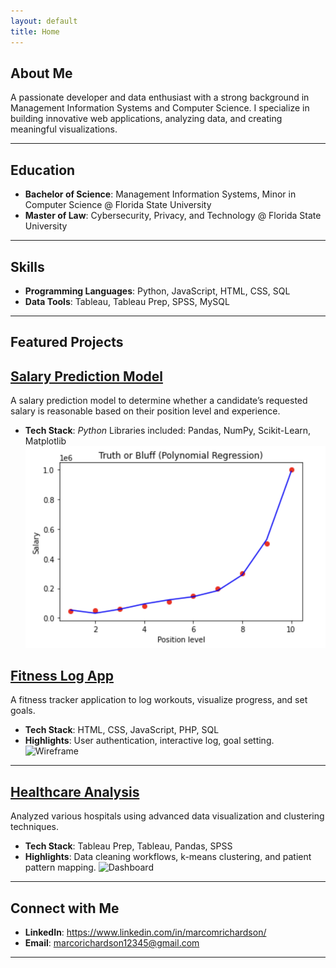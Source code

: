 ```yaml
---
layout: default
title: Home
---
```


## About Me
A passionate developer and data enthusiast with a strong background in Management Information Systems and Computer Science. I specialize in building innovative web applications, analyzing data, and creating meaningful visualizations.

---

## Education
- **Bachelor of Science**: Management Information Systems, Minor in Computer Science @ Florida State University
- **Master of Law**: Cybersecurity, Privacy, and Technology @ Florida State University

---

##  Skills
- **Programming Languages**: Python, JavaScript, HTML, CSS, SQL
- **Data Tools**: Tableau, Tableau Prep, SPSS, MySQL
  
---

## Featured Projects

## [Salary Prediction Model](https://github.com/marcoxrich/SalaryPredictionModel)
A salary prediction model to determine whether a candidate’s requested salary is reasonable based on their position level and experience. 
- **Tech Stack**: *Python* Libraries included: Pandas, NumPy, Scikit-Learn, Matplotlib 
![Graph](/assets/PolyRegression.jpeg)

## [Fitness Log App](https://github.com/marcoxrich/FitnessApp)
A fitness tracker application to log workouts, visualize progress, and set goals.  
- **Tech Stack**: HTML, CSS, JavaScript, PHP, SQL
- **Highlights**: User authentication, interactive log, goal setting.
  ![Wireframe](/assets/Fitnessappwireframe.jpeg) 

---

## [Healthcare Analysis](https://github.com/marcoxrich/HealthcareAnalysis)
Analyzed various hospitals using advanced data visualization and clustering techniques.  
- **Tech Stack**: Tableau Prep, Tableau, Pandas, SPSS  
- **Highlights**: Data cleaning workflows, k-means clustering, and patient pattern mapping.
  ![Dashboard](/assets/HealthcareAnalysisDashboard.jpeg)
  
---


## Connect with Me
- **LinkedIn**: https://www.linkedin.com/in/marcomrichardson/
- **Email**: marcorichardson12345@gmail.com
  
---
